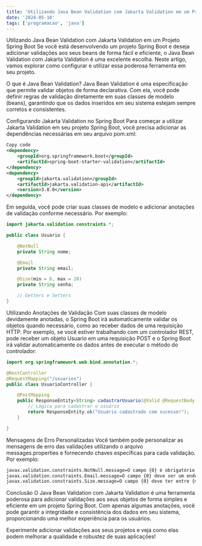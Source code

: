 ```yaml
---
title: 'Utilizando Java Bean Validation com Jakarta Validation em um Projeto Spring Boot'
date: '2024-05-10'
tags: ['programacao', 'java']
---
```


Utilizando Java Bean Validation com Jakarta Validation em um Projeto Spring Boot
Se você está desenvolvendo um projeto Spring Boot e deseja adicionar validações aos seus beans de forma fácil e eficiente, o Java Bean Validation com Jakarta Validation é uma excelente escolha. Neste artigo, vamos explorar como configurar e utilizar essa poderosa ferramenta em seu projeto.

O que é Java Bean Validation?
Java Bean Validation é uma especificação que permite validar objetos de forma declarativa. Com ela, você pode definir regras de validação diretamente em suas classes de modelo (beans), garantindo que os dados inseridos em seu sistema estejam sempre corretos e consistentes.

Configurando Jakarta Validation no Spring Boot
Para começar a utilizar Jakarta Validation em seu projeto Spring Boot, você precisa adicionar as dependências necessárias em seu arquivo pom.xml:

```xml
Copy code
<dependency>
    <groupId>org.springframework.boot</groupId>
    <artifactId>spring-boot-starter-validation</artifactId>
</dependency>
<dependency>
    <groupId>jakarta.validation</groupId>
    <artifactId>jakarta.validation-api</artifactId>
    <version>3.0.0</version>
</dependency>
```

Em seguida, você pode criar suas classes de modelo e adicionar anotações de validação conforme necessário. Por exemplo:

```java
import jakarta.validation.constraints.*;

public class Usuario {

    @NotNull
    private String nome;

    @Email
    private String email;

    @Size(min = 6, max = 20)
    private String senha;

    // Getters e Setters
}
```

Utilizando Anotações de Validação
Com suas classes de modelo devidamente anotadas, o Spring Boot irá automaticamente validar os objetos quando necessário, como ao receber dados de uma requisição HTTP. Por exemplo, se você estiver trabalhando com um controlador REST, pode receber um objeto Usuario em uma requisição POST e o Spring Boot irá validar automaticamente os dados antes de executar o método do controlador:

```java
import org.springframework.web.bind.annotation.*;

@RestController
@RequestMapping("/usuarios")
public class UsuarioController {

    @PostMapping
    public ResponseEntity<String> cadastrarUsuario(@Valid @RequestBody Usuario usuario) {
        // Lógica para cadastrar o usuário
        return ResponseEntity.ok("Usuário cadastrado com sucesso!");
    }

}
```

Mensagens de Erro Personalizadas
Você também pode personalizar as mensagens de erro das validações utilizando o arquivo messages.properties e fornecendo chaves específicas para cada validação. Por exemplo:

```bash
javax.validation.constraints.NotNull.message=O campo {0} é obrigatório
javax.validation.constraints.Email.message=O campo {0} deve ser um endereço de e-mail válido
javax.validation.constraints.Size.message=O campo {0} deve ter entre {min} e {max} caracteres
```

Conclusão
O Java Bean Validation com Jakarta Validation é uma ferramenta poderosa para adicionar validações aos seus objetos de forma simples e eficiente em um projeto Spring Boot. Com apenas algumas anotações, você pode garantir a integridade e consistência dos dados em seu sistema, proporcionando uma melhor experiência para os usuários.

Experimente adicionar validações aos seus projetos e veja como elas podem melhorar a qualidade e robustez de suas aplicações!
